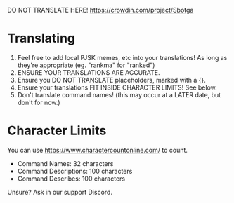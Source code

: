 DO NOT TRANSLATE HERE! https://crowdin.com/project/Sbotga

# Translating
1. Feel free to add local PJSK memes, etc into your translations! As long as they're appropriate (eg. "rankma" for "ranked")
2. ENSURE YOUR TRANSLATIONS ARE ACCURATE.
3. Ensure you DO NOT TRANSLATE placeholders, marked with a {}.
4. Ensure your translations FIT INSIDE CHARACTER LIMITS! See below.
5. Don't translate command names! (this may occur at a LATER date, but don't for now.)

# Character Limits
You can use https://www.charactercountonline.com/ to count.

- Command Names: 32 characters
- Command Descriptions: 100 characters
- Command Describes: 100 characters

Unsure? Ask in our support Discord.